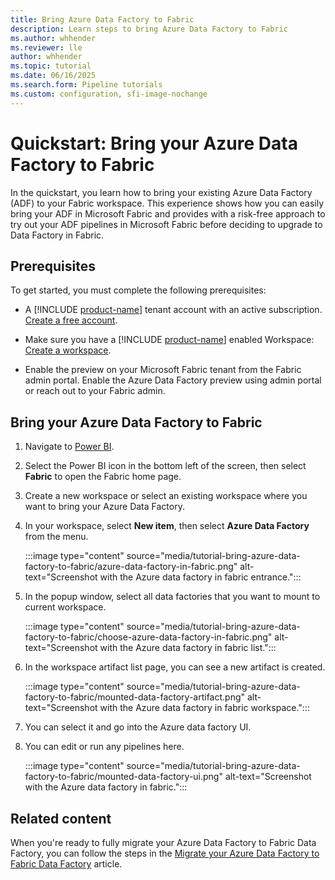 ```yaml
---
title: Bring Azure Data Factory to Fabric
description: Learn steps to bring Azure Data Factory to Fabric
ms.author: whhender
ms.reviewer: lle
author: whhender
ms.topic: tutorial
ms.date: 06/16/2025
ms.search.form: Pipeline tutorials
ms.custom: configuration, sfi-image-nochange
---
```


# Quickstart: Bring your Azure Data Factory to Fabric

In the quickstart, you learn how to bring your existing Azure Data Factory (ADF) to your Fabric workspace. This experience shows how you can easily bring your ADF in Microsoft Fabric and provides with a risk-free approach to try out your ADF pipelines in Microsoft Fabric before deciding to upgrade to Data Factory in Fabric.

## Prerequisites

To get started, you must complete the following prerequisites:

- A [!INCLUDE [product-name](../includes/product-name.md)] tenant account with an active subscription. [Create a free account](https://azure.microsoft.com/free/).

- Make sure you have a [!INCLUDE [product-name](../includes/product-name.md)] enabled Workspace: [Create a workspace](../fundamentals/create-workspaces.md).

- Enable the preview on your Microsoft Fabric tenant from the Fabric admin portal. Enable the Azure Data Factory preview using admin portal or reach out to your Fabric admin.

## Bring your Azure Data Factory to Fabric

1. Navigate to [Power BI](https://app.powerbi.com/).
1. Select the Power BI icon in the bottom left of the screen, then select **Fabric** to open the Fabric home page.
1. Create a new workspace or select an existing workspace where you want to bring your Azure Data Factory.
1. In your workspace, select **New item**, then select **Azure Data Factory** from the menu.

    :::image type="content" source="media/tutorial-bring-azure-data-factory-to-fabric/azure-data-factory-in-fabric.png" alt-text="Screenshot with the Azure data factory in fabric entrance.":::

1. In the popup window, select all data factories that you want to mount to current workspace.

    :::image type="content" source="media/tutorial-bring-azure-data-factory-to-fabric/choose-azure-data-factory-in-fabric.png" alt-text="Screenshot with the Azure data factory in fabric list.":::

1. In the workspace artifact list page, you can see a new artifact is created.

    :::image type="content" source="media/tutorial-bring-azure-data-factory-to-fabric/mounted-data-factory-artifact.png" alt-text="Screenshot with the Azure data factory in fabric workspace.":::

1. You can select it and go into the Azure data factory UI.
1. You can edit or run any pipelines here.

    :::image type="content" source="media/tutorial-bring-azure-data-factory-to-fabric/mounted-data-factory-ui.png" alt-text="Screenshot with the Azure data factory in fabric.":::

## Related content

When you're ready to fully migrate your Azure Data Factory to Fabric Data Factory, you can follow the steps in the [Migrate your Azure Data Factory to Fabric Data Factory](migrate-from-azure-data-factory.md) article.
